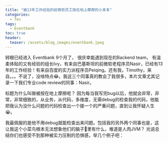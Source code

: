 ```yaml
---
title: "被13年工作经验的前微软员工按在地上摩擦的小本本"
categories:
  - Tec
tags:
  - Eventbank
toc: true
header:
  teaser: /assets/blog_images/eventbank.jpeg
---
```

转眼已经进入 Eventbank 9个月了， 很庆幸能遇到现在的Backend team， 有温柔体贴的又有经验的组长Ivy，有来自巴基斯坦的前微软老程序员Nasir，已经有13年的工作经验！有来自百度的实力派程序员Peiqing。还有我，Timothy，来自。。。不说了，没啥特点😂。我这三个同事真的教会了我很多，本片文章尤其记录一下我们专业code review的同事：Nasir。

标题为什么叫做被按在地上摩擦呢？ 因为每当我写完bug以后，他就会非常，非常，非常细致的，从业务，从代码，多维度，无需debug的检查我的代码，他能把我认为没什么问题的代码检查出一个接一个的严重问题，直到让我怀疑人生😭。

我最佩服的是他不用debug就能检查出来问题。包括我的另外两个同事也是，这让我这个小菜鸟根本无法想象他们的脑子🧠里有什么，难道是人肉JVM？
光说总结你们也感受不到那种被实力压制的恐惧感，举几个例子吧：


